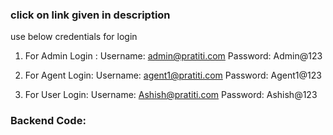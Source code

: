 ### click on link given in description 

use below credentials for login
1) For Admin Login :
     Username: admin@pratiti.com
     Password: Admin@123

2) For Agent Login:
     Username: agent1@pratiti.com
     Password: Agent1@123

3) For User Login:
     Username: Ashish@pratiti.com
     Password: Ashish@123




### Backend Code:
  
